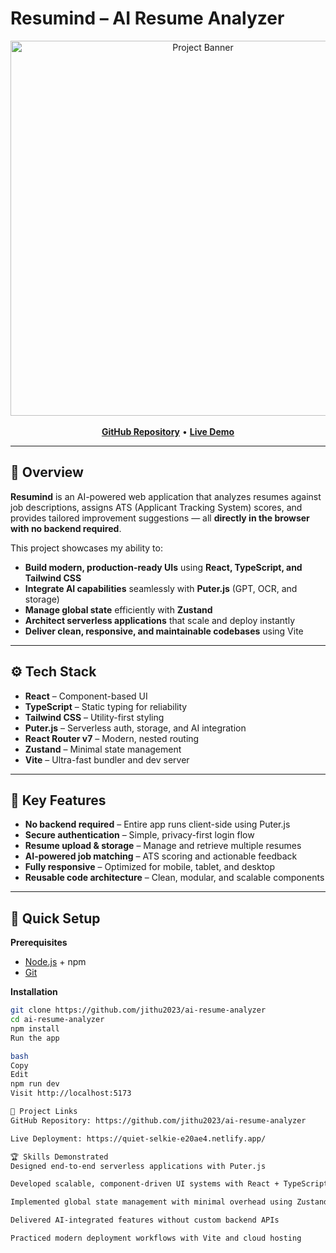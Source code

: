 # Resumind – AI Resume Analyzer

<div align="center">
  <img src="public/readme/hero.webp" alt="Project Banner" width="600" />
  <br/><br/>
  <a href="https://github.com/jithu2023/ai-resume-analyzer" target="_blank"><b>GitHub Repository</b></a> • 
  <a href="https://quiet-selkie-e20ae4.netlify.app/" target="_blank"><b>Live Demo</b></a>
</div>

---

## 📖 Overview

**Resumind** is an AI-powered web application that analyzes resumes against job descriptions, assigns ATS (Applicant Tracking System) scores, and provides tailored improvement suggestions — all **directly in the browser with no backend required**.  

This project showcases my ability to:  
- **Build modern, production-ready UIs** using **React, TypeScript, and Tailwind CSS**  
- **Integrate AI capabilities** seamlessly with **Puter.js** (GPT, OCR, and storage)  
- **Manage global state** efficiently with **Zustand**  
- **Architect serverless applications** that scale and deploy instantly  
- **Deliver clean, responsive, and maintainable codebases** using Vite  

---

## ⚙️ Tech Stack

- **React** – Component-based UI  
- **TypeScript** – Static typing for reliability  
- **Tailwind CSS** – Utility-first styling  
- **Puter.js** – Serverless auth, storage, and AI integration  
- **React Router v7** – Modern, nested routing  
- **Zustand** – Minimal state management  
- **Vite** – Ultra-fast bundler and dev server  

---

## 🔋 Key Features

- **No backend required** – Entire app runs client-side using Puter.js  
- **Secure authentication** – Simple, privacy-first login flow  
- **Resume upload & storage** – Manage and retrieve multiple resumes  
- **AI-powered job matching** – ATS scoring and actionable feedback  
- **Fully responsive** – Optimized for mobile, tablet, and desktop  
- **Reusable code architecture** – Clean, modular, and scalable components  

---

## 🚀 Quick Setup

**Prerequisites**
- [Node.js](https://nodejs.org/) + npm  
- [Git](https://git-scm.com/)

**Installation**
```bash
git clone https://github.com/jithu2023/ai-resume-analyzer
cd ai-resume-analyzer
npm install
Run the app

bash
Copy
Edit
npm run dev
Visit http://localhost:5173

📂 Project Links
GitHub Repository: https://github.com/jithu2023/ai-resume-analyzer

Live Deployment: https://quiet-selkie-e20ae4.netlify.app/

🏆 Skills Demonstrated
Designed end-to-end serverless applications with Puter.js

Developed scalable, component-driven UI systems with React + TypeScript

Implemented global state management with minimal overhead using Zustand

Delivered AI-integrated features without custom backend APIs

Practiced modern deployment workflows with Vite and cloud hosting